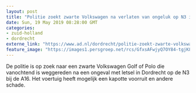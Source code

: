 ```yaml
---
layout: post
title: "Politie zoekt zwarte Volkswagen na verlaten van ongeluk op N3 in Dordrecht"
date: Sun, 19 May 2019 08:28:00 GMT
categories: 
- zuid-holland 
- dordrecht 
externe_link: "https://www.ad.nl/dordrecht/politie-zoekt-zwarte-volkswagen-na-verlaten-van-ongeluk-op-n3-in-dordrecht~a40cf52a/"
feature_image: "https://images1.persgroep.net/rcs/GfxsAFwjyQ7OY84-tgjK8oQbiRo/diocontent/135646995/_fitwidth/400/?appId=21791a8992982cd8da851550a453bd7f&quality=0.7"
---
```


De politie is op zoek naar een zwarte Volkswagen Golf of Polo die vanochtend is weggereden na een ongeval met letsel in Dordrecht op de N3 bij de A16. Het voertuig heeft mogelijk een kapotte voorruit en andere schade.
